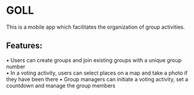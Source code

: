 # GOLL
This is a mobile app which facilitates the organization of group activities.

## Features:
• Users can create groups and join existing groups with a unique group number  
• In a voting activity, users can select places on a map and take a photo if they have been there
• Group managers can initiate a voting activity, set a countdown and manage the group members

